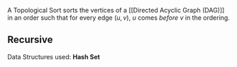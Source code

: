 A Topological Sort sorts the vertices of a [[Directed Acyclic Graph (DAG)]] in an order such that for every edge $(u,v)$, $u$ comes *before* $v$ in the ordering. 
## Recursive 
Data Structures used: **Hash Set**

